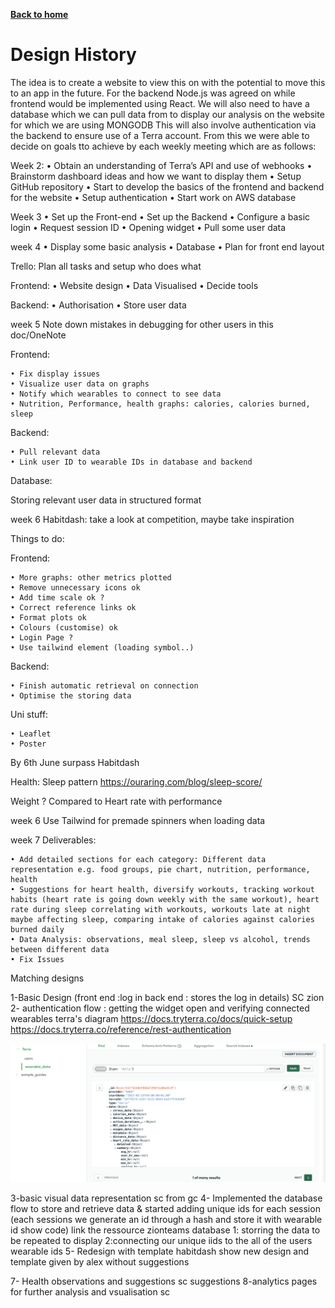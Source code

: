 [__Back to home__](../index.md)

# Design History 

The idea is to create a website to view this on with the potential to move this to an app in the future. For the backend Node.js was agreed on while frontend would be implemented using React. We will also need to have a database which we can pull data from to display our analysis on the website for which we are using MONGODB This will also involve authentication via the backend to ensure use of a Terra account. From this we were able to decide on goals tto achieve by each weekly meeting which are as follows: 
 

Week 2: 
    • Obtain an understanding of Terra’s API and use of webhooks 
    • Brainstorm dashboard ideas and how we want to display them 
    • Setup GitHub repository 
    • Start to develop the basics of the frontend and backend for the website 
    • Setup authentication 
    • Start work on AWS database 

Week 3
	• Set up the Front-end
	• Set up the Backend
	• Configure a basic login
	• Request session ID
	• Opening widget
	• Pull some user data

week 4
	• Display some basic analysis
	• Database
	• Plan for front end layout
 
Trello: Plan all tasks and setup who does what
 
Frontend:
    • Website design
    • Data Visualised
    • Decide tools
 
Backend:
    • Authorisation
    • Store user data


week 5
Note down mistakes in debugging for other users in this doc/OneNote
 
Frontend:
 
    • Fix display issues
    • Visualize user data on graphs
    • Notify which wearables to connect to see data
    • Nutrition, Performance, health graphs: calories, calories burned, sleep
 
Backend:
 
    • Pull relevant data
    • Link user ID to wearable IDs in database and backend
 
Database:
 
Storing relevant user data in structured format


week 6
Habitdash: take a look at competition, maybe take inspiration

Things to do:

Frontend:

	• More graphs: other metrics plotted
	• Remove unnecessary icons ok
	• Add time scale ok ?
	• Correct reference links ok
	• Format plots ok
	• Colours (customise) ok
	• Login Page ?
	• Use tailwind element (loading symbol..)

Backend:

	• Finish automatic retrieval on connection
	• Optimise the storing data

Uni stuff:

	• Leaflet
	• Poster

By 6th June surpass Habitdash 

Health:
Sleep pattern  https://ouraring.com/blog/sleep-score/

Weight ? Compared to
Heart rate with performance 

week 6
Use Tailwind for premade spinners when loading data


week 7
Deliverables:

	• Add detailed sections for each category: Different data representation e.g. food groups, pie chart, nutrition, performance, health
	• Suggestions for heart health, diversify workouts, tracking workout habits (heart rate is going down weekly with the same workout), heart rate during sleep correlating with workouts, workouts late at night maybe affecting sleep, comparing intake of calories against calories burned daily
	• Data Analysis: observations, meal sleep, sleep vs alcohol, trends between different data
	• Fix Issues
Matching designs



1-Basic Design (front end :log in back end : stores the log in details)
SC zion
2- authentication flow : getting the widget open and verifying connected wearables
terra's diagram https://docs.tryterra.co/docs/quick-setup 
https://docs.tryterra.co/reference/rest-authentication

![widget terra](/images/database1.png)


3-basic visual data representation 
sc from gc
4- Implemented the database flow to store and retrieve data & started adding unique ids for each session (each sessions we generate an id through a hash and store it with wearable id show code) link the ressource zionteams
database 1: storring the data to be repeated to display
2:connecting our unique iids to the all of the users wearable ids
5- Redesign with template habitdash
show new design and template given by alex
without suggestions

7- Health observations and suggestions 
sc suggestions 
8-analytics pages for further analysis and vsualisation 
sc